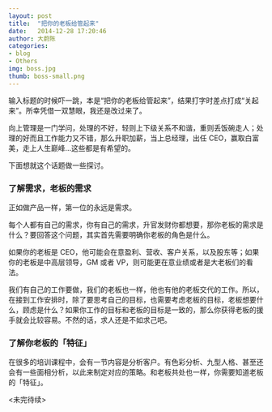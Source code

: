 ```yaml
---
layout: post
title:  "把你的老板给管起来"
date:   2014-12-28 17:20:46
author: 大蔚陈
categories: 
- blog
- Others
img: boss.jpg
thumb: boss-small.png
---
```


输入标题的时候吓一跳，本是“把你的老板给管起来”，结果打字时差点打成“关起来”。所幸凭借一双慧眼，我还是改过来了。

向上管理是一门学问，处理的不好，轻则上下级关系不和谐，重则丢饭碗走人；处理的好而且工作能力又不错，那么升职加薪，当上总经理，出任 CEO，赢取白富美，走上人生巅峰...这些都是有希望的<!--more-->。

下面想就这个话题做一些探讨。

### 了解需求，老板的需求

正如做产品一样，第一位的永远是需求。

每个人都有自己的需求，你有自己的需求，升官发财你都想要，那你老板的需求是什么？要回答这个问题，其实首先需要明确你老板的角色是什么。

如果你的老板是 CEO，他可能会在意盈利、营收、客户关系，以及股东等；如果你的老板是中高层领导，GM 或者 VP，则可能更在意业绩或者是大老板们的看法。

我们有自己的工作要做，我们的老板也一样，他也有他的老板交代的工作。所以，在接到工作安排时，除了要思考自己的目标，也需要考虑老板的目标，老板想要什么，顾虑是什么？如果你工作的目标和老板的目标是一致的，那么你获得老板的援手就会比较容易。不然的话，求人还是不如求己吧。

### 了解你老板的「特征」

在很多的培训课程中，会有一节内容是分析客户。有色彩分析、九型人格、甚至还会有一些面相分析，以此来制定对应的策略。和老板共处也一样，你需要知道老板的「特征」。

<未完待续>
